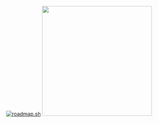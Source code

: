 <div id="header" align="center">
  <a href="https://roadmap.sh"><img src="https://roadmap.sh/card/tall/656ed7f45145316d25bbfe36?variant=dark" alt="roadmap.sh"/></a>
  <img src="https://media.giphy.com/media/v1.Y2lkPTc5MGI3NjExa3ZuNTBqeWduc2p1YXl0NTdpMHp6cGRuMWthcWZkc2ZpcXY5eXNnYyZlcD12MV9pbnRlcm5hbF9naWZfYnlfaWQmY3Q9Zw/jHF49Bz9btG1O/giphy-downsized.gif" width="300"/>
  
</div>

<!--
**wwsqlld/wwsqlld** is a ✨ _special_ ✨ repository because its `README.md` (this file) appears on your GitHub profile.

Here are some ideas to get you started:

- 🔭 I’m currently working on ...
- 🌱 I’m currently learning ...
- 👯 I’m looking to collaborate on ...
- 🤔 I’m looking for help with ...
- 💬 Ask me about ...
- 📫 How to reach me: ...
- 😄 Pronouns: ...
- ⚡ Fun fact: ...
-->
